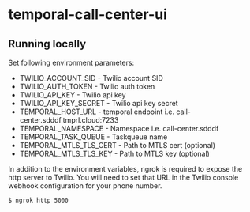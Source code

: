 # temporal-call-center-ui

## Running locally
Set following environment parameters:
- TWILIO_ACCOUNT_SID - Twilio account SID
- TWILIO_AUTH_TOKEN - Twilio auth token
- TWILIO_API_KEY - Twilio api key
- TWILIO_API_KEY_SECRET - Twilio api key secret
- TEMPORAL_HOST_URL - temporal endpoint i.e. call-center.sdddf.tmprl.cloud:7233
- TEMPORAL_NAMESPACE - Namespace i.e. call-center.sdddf
- TEMPORAL_TASK_QUEUE - Taskqueue name
- TEMPORAL_MTLS_TLS_CERT - Path to MTLS cert (optional)
- TEMPORAL_MTLS_TLS_KEY - Path to MTLS key (optional)

In addition to the environment variables, ngrok is required to expose the http server to Twilio. You will need to set that URL in the Twilio console webhook configuration for your phone number.

```
$ ngrok http 5000
```
